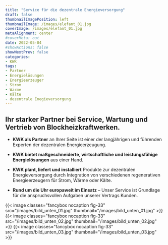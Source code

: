 ```yaml
---
title: "Service für die dezentrale Energieversorgung"
draft: false
thumbnailImagePosition: left
thumbnailImage: /images/elefant_01.jpg
coverImage: /images/elefant_01.jpg
metaAlignment: center
#coverMeta: out
date: 2022-05-04
#showActions: false
showNextPrev: false
categories:
- KWK
tags:
- Partner
- Energielösungen
- Energieerzeuger
- Strom
- Wärme
- Kälte
- dezentrale Enegieversorgung 
---
```


## Ihr starker Partner bei Service, Wartung und Vertrieb von Blockheizkraftwerken.
<!--more-->

- **KWK als Partner** an Ihrer Seite ist einer der langjährigen und führenden Experten der dezentralen Energieerzeugung.

- **KWK bietet maßgeschneiderte, wirtschaftliche und leistungsfähige Energielösungen** aus einer Hand.

- **KWK plant, liefert und installiert** Produkte zur dezentralen Energieversorgung durch Integration von verschiedenen regenerativen Energieerzeugern für Strom, Wärme oder Kälte.

- **Rund um die Uhr europaweit im Einsatz** – Unser Service ist Grundlage für die anspruchsvollen Aufgaben unserer Vertrags Kunden.

{{< image classes="fancybox nocaption fig-33" src="/images/bild_unten_01.jpg" thumbnail="/images/bild_unten_01.jpg" >}}
{{< image classes="fancybox nocaption fig-33" src="/images/bild_unten_02.jpg" thumbnail="/images/bild_unten_02.jpg" >}}
{{< image classes="fancybox nocaption fig-33" src="/images/bild_unten_03.jpg" thumbnail="/images/bild_unten_03.jpg" >}}
